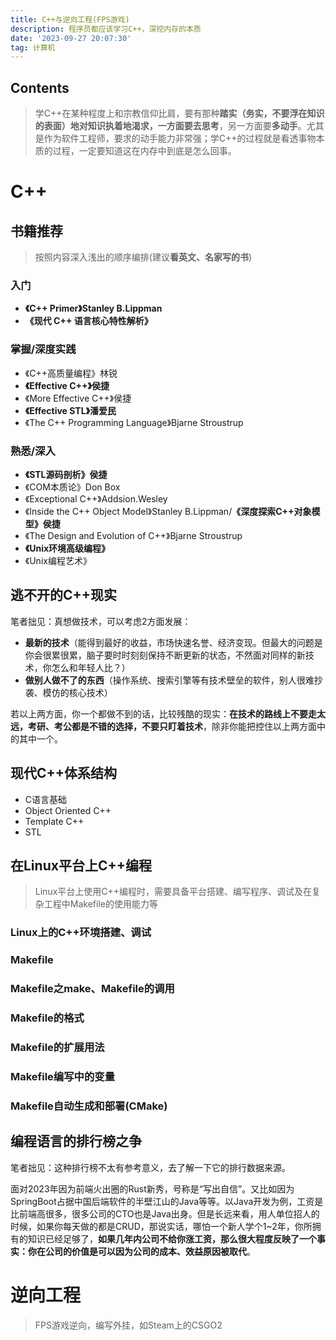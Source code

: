 ```yaml
---
title: C++与逆向工程(FPS游戏)
description: 程序员都应该学习C++，深挖内存的本质
date: '2023-09-27 20:07:30'
tag: 计算机
---
```


## Contents

> 学C++在某种程度上和宗教信仰比肩，要有那种**踏实（务实，不要浮在知识的表面）**地对知识执着地渴求，一方面要去**思考**，另一方面要**多动手**。尤其是作为软件工程师，要求的动手能力非常强；学C++的过程就是看透事物本质的过程，一定要知道这在内存中到底是怎么回事。

# C++

## 书籍推荐

> 按照内容深入浅出的顺序编排(建议**看英文、名家写的书**)


### 入门
- **《C++ Primer》Stanley B.Lippman**
- **《现代 C++ 语言核心特性解析》**

### 掌握/深度实践

- 《C++高质量编程》林锐
- **《Effective C++》侯捷**
- 《More Effective C++》侯捷
- **《Effective STL》潘爱民**
- 《The C++ Programming Language》Bjarne Stroustrup

### 熟悉/深入

- **《STL源码剖析》侯捷**
- 《COM本质论》Don Box
- 《Exceptional C++》Addsion.Wesley
- 《Inside the C++ Object Model》Stanley B.Lippman/**《深度探索C++对象模型》侯捷**
- 《The Design and Evolution of C++》Bjarne Stroustrup
- **《Unix环境高级编程》**
- 《Unix编程艺术》

## 逃不开的C++现实

笔者拙见：真想做技术，可以考虑2方面发展：
- **最新的技术**（能得到最好的收益，市场快速名誉、经济变现。但最大的问题是你会很累很累，脑子要时时刻刻保持不断更新的状态，不然面对同样的新技术，你怎么和年轻人比？）
- **做别人做不了的东西**（操作系统、搜索引擎等有技术壁垒的软件，别人很难抄袭、模仿的核心技术）

若以上两方面，你一个都做不到的话，比较残酷的现实：**在技术的路线上不要走太远，考研、考公都是不错的选择，不要只盯着技术**，除非你能把控住以上两方面中的其中一个。

## 现代C++体系结构

- C语言基础
- Object Oriented C++
- Template C++
- STL

## 在Linux平台上C++编程

> Linux平台上使用C++编程时，需要具备平台搭建、编写程序、调试及在复杂工程中Makefile的使用能力等

### Linux上的C++环境搭建、调试

### Makefile

### Makefile之make、Makefile的调用

### Makefile的格式

### Makefile的扩展用法

### Makefile编写中的变量

### Makefile自动生成和部署(CMake)

## 编程语言的排行榜之争

笔者拙见：这种排行榜不太有参考意义，去了解一下它的排行数据来源。

面对2023年因为前端火出圈的Rust新秀，号称是“写出自信”。又比如因为SpringBoot占据中国后端软件的半壁江山的Java等等。以Java开发为例，工资是比前端高很多，很多公司的CTO也是Java出身。但是长远来看，用人单位招人的时候，如果你每天做的都是CRUD，那说实话，哪怕一个新人学个1~2年，你所拥有的知识已经足够了，**如果几年内公司不给你涨工资，那么很大程度反映了一个事实：你在公司的价值是可以因为公司的成本、效益原因被取代**。

# 逆向工程

> FPS游戏逆向，编写外挂，如Steam上的CSGO2



